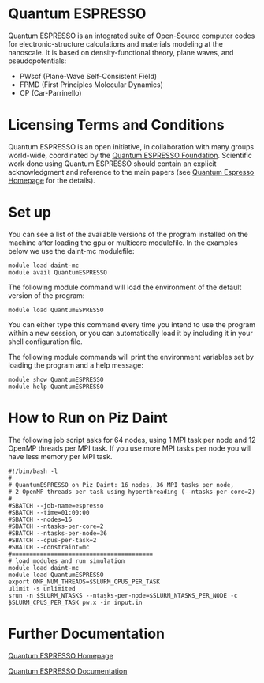 # Quantum ESPRESSO

Quantum ESPRESSO is an integrated suite of Open-Source computer codes for electronic-structure calculations and materials modeling at the nanoscale. It is based on density-functional theory, plane waves, and pseudopotentials:

* PWscf (Plane-Wave Self-Consistent Field)
* FPMD (First Principles Molecular Dynamics)
* CP (Car-Parrinello)

# Licensing Terms and Conditions

Quantum ESPRESSO is an open initiative, in collaboration with many groups world-wide, coordinated by the [Quantum ESPRESSO Foundation](http://foundation.quantum-espresso.org).
Scientific work done using Quantum ESPRESSO should contain an explicit acknowledgment and reference to the main papers (see [Quantum Espresso Homepage](http://www.quantum-espresso.org) for the details).

# Set up

You can see a list of the available versions of the program installed on the machine after loading the gpu or multicore modulefile. In the examples below we use the daint-mc modulefile:
```
module load daint-mc
module avail QuantumESPRESSO
```
The following module command will load the environment of the default version of the program:
```
module load QuantumESPRESSO
```

You can either type this command every time you intend to use the program within a new session, or you can automatically load it by including it in your shell configuration file.

The following module commands will print the environment variables set by loading the program and a help message:
```
module show QuantumESPRESSO
module help QuantumESPRESSO
```

# How to Run on Piz Daint

The following job script asks for 64 nodes, using 1 MPI task per node and 12 OpenMP threads per MPI task. If you use more MPI tasks per node you will have less memory per MPI task.
```
#!/bin/bash -l
#
# QuantumESPRESSO on Piz Daint: 16 nodes, 36 MPI tasks per node, 
# 2 OpenMP threads per task using hyperthreading (--ntasks-per-core=2)
#
#SBATCH --job-name=espresso 
#SBATCH --time=01:00:00
#SBATCH --nodes=16
#SBATCH --ntasks-per-core=2
#SBATCH --ntasks-per-node=36
#SBATCH --cpus-per-task=2
#SBATCH --constraint=mc
#========================================
# load modules and run simulation
module load daint-mc
module load QuantumESPRESSO
export OMP_NUM_THREADS=$SLURM_CPUS_PER_TASK
ulimit -s unlimited
srun -n $SLURM_NTASKS --ntasks-per-node=$SLURM_NTASKS_PER_NODE -c $SLURM_CPUS_PER_TASK pw.x -in input.in 
```

# Further Documentation

[Quantum ESPRESSO Homepage](http://www.quantum-espresso.org)

[Quantum ESPRESSO Documentation](http://www.quantum-espresso.org/?page_id=40)

